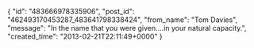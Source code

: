  {
   "id": "483666978335906",
   "post_id": "462493170453287_483641798338424",
   "from_name": "Tom Davies",
   "message": "In the name that you were given....in your natural capacity.",
   "created_time": "2013-02-21T22:11:49+0000"
 }
